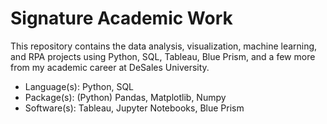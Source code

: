 # Signature Academic Work <br /> 

This repository contains the data analysis, visualization, machine learning, and RPA projects using Python, SQL, Tableau, Blue Prism, and a few more from my academic career at DeSales University. <br /> 

- Language(s): Python, SQL <br /> 
- Package(s): (Python) Pandas, Matplotlib, Numpy
- Software(s): Tableau, Jupyter Notebooks, Blue Prism
